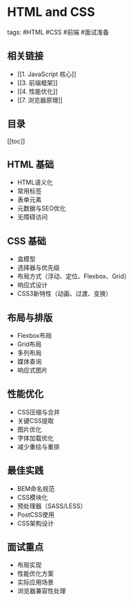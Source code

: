 # HTML and CSS
tags: #HTML #CSS #前端 #面试准备

## 相关链接
- [[1. JavaScript 核心]]
- [[3. 前端框架]]
- [[4. 性能优化]]
- [[7. 浏览器原理]]

## 目录
[[toc]]

## HTML 基础
- HTML语义化
- 常用标签
- 表单元素
- 元数据与SEO优化
- 无障碍访问

## CSS 基础
- 盒模型
- 选择器与优先级
- 布局方式（浮动、定位、Flexbox、Grid）
- 响应式设计
- CSS3新特性（动画、过渡、变换）

## 布局与排版
- Flexbox布局
- Grid布局
- 多列布局
- 媒体查询
- 响应式图片

## 性能优化
- CSS压缩与合并
- 关键CSS提取
- 图片优化
- 字体加载优化
- 减少重绘与重排

## 最佳实践
- BEM命名规范
- CSS模块化
- 预处理器（SASS/LESS）
- PostCSS使用
- CSS架构设计

## 面试重点
- 布局实现
- 性能优化方案
- 实际应用场景
- 浏览器兼容性处理

